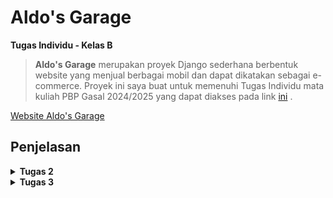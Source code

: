 # Aldo's Garage

**Tugas Individu - Kelas B**

> **Aldo's Garage** merupakan proyek Django sederhana berbentuk website yang menjual berbagai mobil dan dapat dikatakan sebagai e-commerce. Proyek ini saya buat untuk memenuhi Tugas Individu mata kuliah PBP Gasal 2024/2025 yang dapat diakses pada link [ini](http://rogerio-geraldo-aldogarage.pbp.cs.ui.ac.id/) .

[Website Aldo's Garage](http://rogerio-geraldo-aldogarage.pbp.cs.ui.ac.id/)

## **Penjelasan**

<details>
<summary> <b> Tugas 2 </b> </summary>

## **Step-step pengerjaan Proyek Aldo's Garage**

* ### Melakukan Inisiasi Project

    Petama-tama saya membuat direktori baru dengan nama aldo-garage, kemudian setelah itu saya membuat file `requirements.txt` yang berisi dependencies dan mengisinya dengan dependencies yang ada.

    Setelah itu saya melakukan instalasi menggunakan virtual environment pada terminal dengan command `pip install -r requirements.txt` lalu membuat proyek Django dengan perintah `django-admin startproject aldo-garage .`

* ### Run Server Django

    Untuk melakukan runserver, saya menambahkan `["localhost", "127.0.0.1"]` pada `ALLOWED_HOSTS` yang ada pada file `setting.py` untuk melakukan deployment kemudian menjalankan server dengan command `python manage.py runserver`

* ### Menginisiasi `main`

    Untuk membuat `main` lakukan command `python manage.py startapp main`, kemudian kita harus menambahkan `main` ke `INSTALLED_APPS` pada file `settings.py`.

    Setelah menginisiasi `main` saya mengubah file `models.py` pada direktori `main` untuk melakukan mendefinisikan model baru dengan class dan fungsi yang ada pada tutorial.

    Setelah itu saya melakukan migrate model baru tersebut dengan command `python manage.py makemigrations` dan `python manage.py migrate`.

* ### Membuat `main.html`

    Mengisi file `main.html` dengan template:

    ```
    <h1>Aldo's Garage</h1>

    <h5>NPM: </h5>
    <p>{{npm}}</p> 

    <h5>Name: </h5>
    <p>{{name}}</p>

    <h5>Class: </h5>
    <p>{{class}}</p> 

    <h5>E-Commerce: </h5>
    <p>{{e-commerce}}</p> 

    <h5>Produk: </h5>
    <p>{{product}}</p>

    <h5>Harga: </h5>
    <p>{{price}}</p> 

    ```

    Kemudian kita juga harus mengisi file `views.py` dengan template function `show_main` yang ada pada file tutorial.

    * ### Routing `main`

    Saya mengatur URL pada aplikasi `main` dengan mengedit file `urls.py` pada folder `main` dengan template:

    ```
    from django.urls import path
    from main.views import show_main

    app_name = 'main'

    urlpatterns = [
        path('', show_main, name='show_main'),
    ]
    ```

Setelah itu kita dapat menjalankan `main` dengan command `python manage.py runserver`

## **Jawaban Tugas 2**

* ### Bagan request client ke web aplikasi berbasis Django

![](/BAGAN.jpg)

    Dalam alur kerja Django, urls.py bertugas mengatur routing dengan meneruskan request pengguna ke fungsi yang sesuai di views.py. Di views.py, logika aplikasi diimplementasikan, seperti mengambil atau memodifikasi data dari models.py yang terhubung dengan basis data. Data yang diambil kemudian diteruskan ke berkas HTML (template) untuk menghasilkan tampilan yang akan dilihat pengguna. Setelah semua proses selesai, views.py mengembalikan response yang berisi HTML hasil render kepada pengguna, yang kemudian ditampilkan di browser.

* ### Jelaskan fungsi git dalam pengembangan perangkat lunak!


    Git berfungsi sebagai sistem kontrol versi yang membantu pengembang melacak dan mengelola perubahan kode dalam proyek perangkat lunak. Dengan Git, pengembang dapat bekerja secara kolaboratif, membuat cabang (branch) untuk fitur baru, dan menggabungkannya (merge) kembali ke cabang utama setelah diuji. Ini juga memungkinkan rollback ke versi sebelumnya jika terjadi kesalahan, sehingga mempermudah pengelolaan versi dan integritas kode dalam pengembangan perangkat lunak.

* ### Menurut Anda, dari semua framework yang ada, mengapa framework Django dijadikan permulaan pembelajaran pengembangan perangkat lunak?


    Django sering dijadikan permulaan dalam pembelajaran pengembangan perangkat lunak karena beberapa alasan utama. Pertama, Django adalah framework "batteries-included", artinya Django menyediakan banyak fitur bawaan seperti sistem autentikasi, manajemen basis data, dan routing, sehingga pengembang pemula bisa langsung fokus pada pengembangan aplikasi tanpa perlu membangun fitur-fitur dasar dari awal. Kedua, Django menggunakan bahasa Python, yang terkenal mudah dipelajari dan digunakan, menjadikannya pilihan yang baik untuk pemula. Selain itu, Django menerapkan pola Model-View-Template (MVT) yang memisahkan logika aplikasi, data, dan tampilan, sehingga membantu pengembang memahami struktur aplikasi yang terorganisir dengan baik. Dukungan dokumentasi yang kuat dan komunitas yang aktif juga menjadikan Django populer di kalangan pemula.

* ### Mengapa model pada Django disebut sebagai ORM?

    Model pada Django disebut sebagai ORM (Object-Relational Mapping) karena Django menggunakan teknik ini untuk memetakan objek-objek Python ke dalam tabel-tabel basis data relasional secara otomatis. Dalam ORM, setiap model di Django merepresentasikan sebuah tabel di basis data, dan setiap atribut dari model tersebut merepresentasikan kolom di tabel. ORM memungkinkan pengembang untuk berinteraksi dengan basis data menggunakan kode Python tanpa perlu menulis query SQL secara langsung. Hal ini mempermudah manipulasi data dan membuat kode lebih bersih, terstruktur, dan mudah dipelihara.

</details>

<details>
<summary> <b> Tugas 3 </b> </summary>

## **Jawaban Tugas 3**

* ### Mengapa kita memerlukan data delivery dalam pengimplementasian sebuah platform?
    Karena dalam mengimplementasikan suatu platform kita bertujuan untuk memastikan bahwa data yang dikirim antar sistemnya dapat berjalan dengan cara yang cepat, efisien, aman, dan konsisten. Apabila kita tidak menggunakan data delivery dalam sebuah platform, maka aplkasi tidak mungkin bisa menyajikan informasi yang tepat kepada pengguna secara real-time. Data delivery juga dapat memungkinkan platform untuk beroperasi secara terdistribusi yang tentunya mendukung skala besar serta memfasilitasi komunikasi antar komponen yang berbeda secara smooth.

* ### Mana yang lebih baik antara XML dan JSON? Mengapa JSON lebih populer dibandingkan XML?
    JSON (JavaScript Object Notation) lebih populer dibandingkan XML (eXtensible Markup Language) karena struktur JSON yang lebih ringkas dan mudah dibaca baik oleh manusia maupun mesin. JSON menggunakan sintaks pasangan *key-value* yang sederhana, mirip dengan objek dalam banyak bahasa pemrograman, sehingga menghasilkan ukuran file yang lebih kecil dan lebih efisien dalam transfer data. Sebaliknya, XML memerlukan banyak tag pembuka dan penutup, membuatnya lebih verbose dan menghasilkan ukuran file yang lebih besar. JSON juga lebih mudah diintegrasikan dan didukung langsung oleh hampir semua bahasa pemrograman modern, menjadikannya pilihan yang lebih praktis untuk pertukaran data dalam aplikasi web dan API.

* ### Jelaskan fungsi dari method is_valid() pada form Django dan mengapa kita membutuhkan method tersebut?
    Method `is_valid()` pada form di Django digunakan untuk memeriksa apakah data yang dimasukkan ke dalam form memenuhi semua persyaratan validasi yang ditentukan, baik dari sisi form field maupun validasi kustom yang didefinisikan pengguna. Ketika `is_valid()` dipanggil, Django akan memeriksa apakah semua field form diisi dengan benar sesuai dengan tipe data yang diharapkan dan aturan validasi, seperti panjang maksimum, format email, atau validasi logika lainnya. Jika semua validasi lolos, method ini mengembalikan `True`, dan data yang telah dibersihkan dapat diakses melalui atribut `cleaned_data`. Sebaliknya, jika terdapat kesalahan, `is_valid()` akan mengembalikan `False` dan menyimpan pesan kesalahan di atribut `errors`. Method ini penting untuk memastikan bahwa data yang diproses dalam aplikasi aman dan sesuai dengan aturan yang telah ditentukan sebelum disimpan ke database atau digunakan lebih lanjut.

* ### Mengapa kita membutuhkan csrf_token saat membuat form di Django? Apa yang dapat terjadi jika kita tidak menambahkan csrf_token pada form Django? Bagaimana hal tersebut dapat dimanfaatkan oleh penyerang?
    Kita membutuhkan `csrf_token` saat membuat form di Django untuk melindungi aplikasi dari serangan yang disebut **Cross-Site Request Forgery (CSRF)**. Serangan ini terjadi ketika penyerang membuat pengguna yang sudah login mengirimkan permintaan yang tidak diinginkan, seperti mengubah kata sandi atau melakukan transaksi, tanpa sepengetahuan pengguna. Dengan menambahkan `csrf_token` ke form, Django menghasilkan token unik yang disertakan setiap kali pengguna mengirimkan form. Token ini kemudian diperiksa oleh server untuk memastikan bahwa permintaan benar-benar berasal dari aplikasi, bukan dari sumber lain yang berbahaya. Jika kita tidak menambahkan `csrf_token`, aplikasi bisa menjadi rentan terhadap serangan CSRF, yang memungkinkan penyerang melakukan aksi jahat tanpa persetujuan pengguna.

## **Step-by-step Pengimplementasian Checklist**

* ### Membuat `forms.py`

    Pertama-tama saya membuat form untuk menerima input dengan membuat file `forms.py` pada direktori main dengan kode

    ```
    from django.forms import ModelForm
    from main.models import CarEntry

    class CarEntryForm(ModelForm):
        class Meta:
            model = CarEntry
            fields = ["name", "price", "description", "car_horsepower"]
    ```

* ### Mengubah dan menambahkan fungsi pada `views.py`

    Setelah membuat file `forms.py`, saya kemudian melakukan modifikasi pada function `show_main` pada file `views.py` saya dengan kode

    ```
    def show_main(request):
        car_entries = CarEntry.objects.all()

        context = {
            'npm' : '2306245623',
            'name': 'Rogerio Geraldo Wibhowo',
            'class': 'PBP B',
            'car_entries': car_entries
        }

        return render(request, "main.html", context)
    ```

    Kemudian saya menambahkan function baru yaitu `create_car_entry` pada file `views.py` untuk menerima data dan berisi

    ```
    def create_car_entry(request):
        form = CarEntryForm(request.POST or None)

        if form.is_valid() and request.method == "POST":
            form.save()
            return redirect('main:show_main')

        context = {'form': form}
        return render(request, "create_car_entry.html", context)
    ```

* ### Membuat template baru

    Saya membuat template baru untuk tampilan ketika menambahkan produk dengan nama `create_car_entry.html` pada direktori `templates` yang ada pada `main` yang berisi

    ```
    {% extends 'base.html' %} 
    {% block content %}
    <h1>Add New Mood Entry</h1>

    <form method="POST">
    {% csrf_token %}
    <table>
        {{ form.as_table }}
        <tr>
        <td></td>
        <td>
            <input type="submit" value="Add Car Entry" />
        </td>
        </tr>
    </table>
    </form>

    {% endblock %}
    ```

    Diikuti dengan menambahkan kode berikut pada file `main.html` dalam bentuk tabel serta menambahkan button `Add Car Entry` untuk menambahkan form

    ```
    {% if not car_entries %}
    <p>Belum ada data mobil yang masuk.</p>
    {% else %}
    <table>
    <tr>
        <th>Car Name</th>
        <th>Price</th>
        <th>Description</th>
        <th>Horsepower</th>
    </tr>

    {% comment %} Berikut cara memperlihatkan data mobil di bawah baris ini 
    {% endcomment %} 
    {% for car_entry in car_entries %}
    <tr>
        <td>{{car_entry.name}}</td>
        <td>{{car_entry.price}}</td>
        <td>{{car_entry.description}}</td>
        <td>{{car_entry.car_horsepower}}</td>
    </tr>
    {% endfor %}
    </table>
    {% endif %}

    <br />

    <a href="{% url 'main:create_car_entry' %}">
    <button>Add New Car Entry</button>
    </a>
    ```

* ### Mengembalikan data dalam bentuk XML dan JSON

    Pertama saya menambahkan import `HttpRespnse` dan `Serializer` pada file `views.py`

    ```
    from django.http import HttpResponse
    from django.core import serializers
    ```

    Lalu saya membuat function baru dengan nama `show_xml` dan `show_json` masih pada file `views.py`

    ```
    def show_xml(request):
        data = CarEntry.objects.all()
        return HttpResponse(serializers.serialize("xml", data), content_type="application/xml")

    def show_json(request):
        data = CarEntry.objects.all()
        return HttpResponse(serializers.serialize("json", data), content_type="application/json")

    def show_xml_by_id(request, id):
        data = CarEntry.objects.filter(pk=id)
        return HttpResponse(serializers.serialize("xml", data), content_type="application/xml")

    def show_json_by_id(request, id):
        data = CarEntry.objects.filter(pk=id)
        return HttpResponse(serializers.serialize("json", data), content_type="application/json")
    ```

    Function `show_xml_by_id` dan `show_json_by_id` digunakan untuk melakukan return data berdasarkan id.

    Setelah itu, saya melakukan import function yang telah saya buat pada file `urls.py` yang ada pada `main`

    ```
    ...
    from main.views import show_main, create_car_entry, show_xml, show_json, show_xml_by_id, show_json_by_id
    ...
    ```

    Lalu tambahkan path ke dalam `urlpatterns` untuk mengakses function yang telah diimport

    ```
    ...
    urlpatterns = [
        path('', show_main, name='show_main'),
        path('create-car-entry', create_car_entry, name='create_car_entry'),
        path('xml/', show_xml, name='show_xml'),
        path('json/', show_json, name='show_json'),
        path('xml/<str:id>/', show_xml_by_id, name='show_xml_by_id'),
        path('json/<str:id>/', show_json_by_id, name='show_json_by_id'),
    ]
    ```

Dengan ini, input `form` dapat dijalankan dengan command `python manage.py runserver` dengan membuka link <http://localhost:8000>.

## Postman
**1. XML**
![XML](xml.png)

**2. JSON**
![JSON](json.png)

**3. XML by ID**
![XML by ID](<xml id.png>)

**4. JSON by ID**
 ![JSON by ID](<json id.png>)




